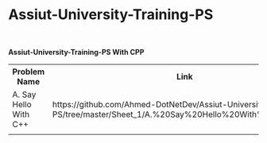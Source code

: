 # Assiut-University-Training-PS

<br>
<strong><p>Assiut-University-Training-PS With CPP</p></strong>

<table align="center">
  <tr>
    <th>Problem Name</th>
    <th>Link</th>
    <th>Website Link</th>
  </tr>
  <tr>
    <td>A. Say Hello With C++</td>
    <td>https://github.com/Ahmed-DotNetDev/Assiut-University-Training-PS/tree/master/Sheet_1/A.%20Say%20Hello%20With%20C%2B%2B</td>
    <td>https://codeforces.com/group/MWSDmqGsZm/contest/219158/problem/A</td>
  </tr>
  <tr>
    <td></td>
    <td></td>
    <td></td>
  </tr>
</table>
